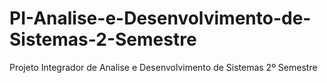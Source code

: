 # PI-Analise-e-Desenvolvimento-de-Sistemas-2-Semestre
Projeto Integrador de Analise e Desenvolvimento de Sistemas 2º Semestre
